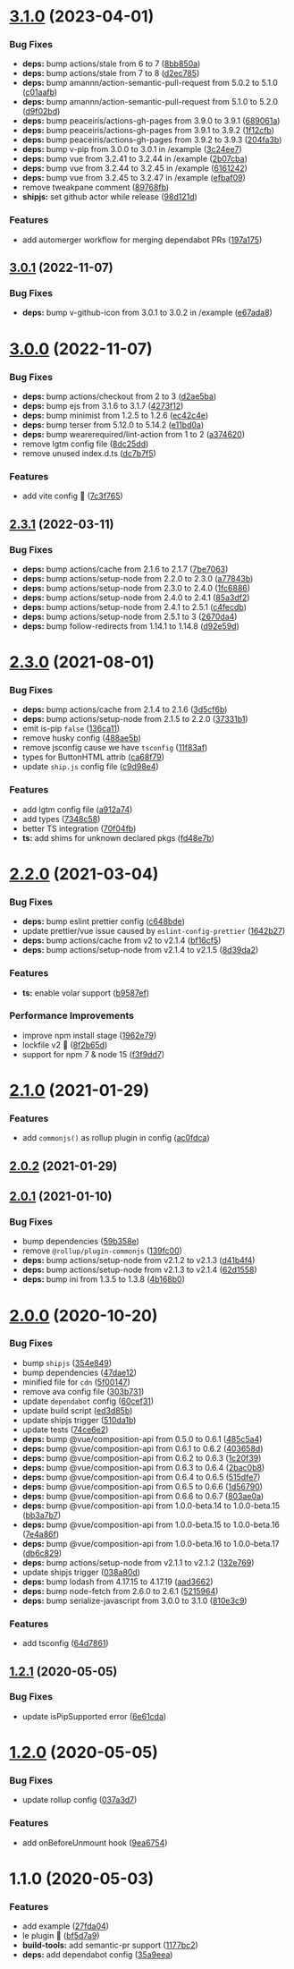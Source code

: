 # [3.1.0](https://github.com/vinayakkulkarni/v-pip/compare/v3.0.1...v3.1.0) (2023-04-01)


### Bug Fixes

* **deps:** bump actions/stale from 6 to 7 ([8bb850a](https://github.com/vinayakkulkarni/v-pip/commit/8bb850ab71b37ceac3154ec32401b2808b27b446))
* **deps:** bump actions/stale from 7 to 8 ([d2ec785](https://github.com/vinayakkulkarni/v-pip/commit/d2ec785828ed0292bf0ae6c8ce9db7bbb7fdf85a))
* **deps:** bump amannn/action-semantic-pull-request from 5.0.2 to 5.1.0 ([c01aafb](https://github.com/vinayakkulkarni/v-pip/commit/c01aafbc86926a7cc01cecfa89141abcb0659085))
* **deps:** bump amannn/action-semantic-pull-request from 5.1.0 to 5.2.0 ([d9f02bd](https://github.com/vinayakkulkarni/v-pip/commit/d9f02bdb8107bab6eb3e9481bf6cd9bddb8a7397))
* **deps:** bump peaceiris/actions-gh-pages from 3.9.0 to 3.9.1 ([689061a](https://github.com/vinayakkulkarni/v-pip/commit/689061aed25f099e7bcc057538cff3af31ed6c34))
* **deps:** bump peaceiris/actions-gh-pages from 3.9.1 to 3.9.2 ([1f12cfb](https://github.com/vinayakkulkarni/v-pip/commit/1f12cfb422a65ad134ad701c987cf9e859fb77b7))
* **deps:** bump peaceiris/actions-gh-pages from 3.9.2 to 3.9.3 ([204fa3b](https://github.com/vinayakkulkarni/v-pip/commit/204fa3b5d18a8cd80d4bf774254c5204cc95b1de))
* **deps:** bump v-pip from 3.0.0 to 3.0.1 in /example ([3c24ee7](https://github.com/vinayakkulkarni/v-pip/commit/3c24ee7549c38fa8b1f6ed88b912e883ea8858cc))
* **deps:** bump vue from 3.2.41 to 3.2.44 in /example ([2b07cba](https://github.com/vinayakkulkarni/v-pip/commit/2b07cba3f7c58a636cad0840396d800479f56f47))
* **deps:** bump vue from 3.2.44 to 3.2.45 in /example ([6161242](https://github.com/vinayakkulkarni/v-pip/commit/6161242829153ca28676810b79f5eabb16e347de))
* **deps:** bump vue from 3.2.45 to 3.2.47 in /example ([efbaf09](https://github.com/vinayakkulkarni/v-pip/commit/efbaf09a858e687070b5e4227fce03d82f372aa4))
* remove tweakpane comment ([89768fb](https://github.com/vinayakkulkarni/v-pip/commit/89768fbe30b2cda24a39a0b15d82be7df36f865d))
* **shipjs:** set github actor while release ([98d121d](https://github.com/vinayakkulkarni/v-pip/commit/98d121d62a18ddf4907d09410ba05f9643f72fbc))


### Features

* add automerger workflow for merging dependabot PRs ([197a175](https://github.com/vinayakkulkarni/v-pip/commit/197a1756ad9928b2377b4c6dc352127bfc4b9f1a))



## [3.0.1](https://github.com/vinayakkulkarni/v-pip/compare/v3.0.0...v3.0.1) (2022-11-07)


### Bug Fixes

* **deps:** bump v-github-icon from 3.0.1 to 3.0.2 in /example ([e67ada8](https://github.com/vinayakkulkarni/v-pip/commit/e67ada8d984c5a3933c7159dc83da05d1911b9a7))



# [3.0.0](https://github.com/vinayakkulkarni/v-pip/compare/v2.3.1...v3.0.0) (2022-11-07)


### Bug Fixes

* **deps:** bump actions/checkout from 2 to 3 ([d2ae5ba](https://github.com/vinayakkulkarni/v-pip/commit/d2ae5ba5378f5a81353d4cb7ade1ac6480e22efb))
* **deps:** bump ejs from 3.1.6 to 3.1.7 ([4273f12](https://github.com/vinayakkulkarni/v-pip/commit/4273f12254dc6eb143cfdfa08e28507e72cea6ba))
* **deps:** bump minimist from 1.2.5 to 1.2.6 ([ec42c4e](https://github.com/vinayakkulkarni/v-pip/commit/ec42c4e80c0a4083bb5d534edce8ea960033352d))
* **deps:** bump terser from 5.12.0 to 5.14.2 ([e11bd0a](https://github.com/vinayakkulkarni/v-pip/commit/e11bd0a892ed8b27787aa42bc1cd756be8dafe75))
* **deps:** bump wearerequired/lint-action from 1 to 2 ([a374620](https://github.com/vinayakkulkarni/v-pip/commit/a3746200fdbecdd0a2afd905ebaf3f9bfda798a3))
* remove lgtm config file ([8dc25dd](https://github.com/vinayakkulkarni/v-pip/commit/8dc25ddbe4f47de9bb7ea98970e16ee88ae67d77))
* remove unused index.d.ts ([dc7b7f5](https://github.com/vinayakkulkarni/v-pip/commit/dc7b7f511bac83bbb9faae8c1f68c0915b4e5dd7))


### Features

* add vite config 🎉 ([7c3f765](https://github.com/vinayakkulkarni/v-pip/commit/7c3f7656d090c92e5df750e1ed734918b70ba0e2))



## [2.3.1](https://github.com/vinayakkulkarni/v-pip/compare/v2.3.0...v2.3.1) (2022-03-11)


### Bug Fixes

* **deps:** bump actions/cache from 2.1.6 to 2.1.7 ([7be7063](https://github.com/vinayakkulkarni/v-pip/commit/7be70632755846d603787987025e83b9832f0246))
* **deps:** bump actions/setup-node from 2.2.0 to 2.3.0 ([a77843b](https://github.com/vinayakkulkarni/v-pip/commit/a77843b8e87d57bf444d05dbe31017446a80dcc4))
* **deps:** bump actions/setup-node from 2.3.0 to 2.4.0 ([1fc6886](https://github.com/vinayakkulkarni/v-pip/commit/1fc6886bb1f44aecb45df19b08e6f06d24970c3a))
* **deps:** bump actions/setup-node from 2.4.0 to 2.4.1 ([85a3df2](https://github.com/vinayakkulkarni/v-pip/commit/85a3df21fab76ec7620effcd150431c5fcba6b1b))
* **deps:** bump actions/setup-node from 2.4.1 to 2.5.1 ([c4fecdb](https://github.com/vinayakkulkarni/v-pip/commit/c4fecdb698be356af2418c833858f3de7000ddf7))
* **deps:** bump actions/setup-node from 2.5.1 to 3 ([2670da4](https://github.com/vinayakkulkarni/v-pip/commit/2670da499ef1e893f5b2dd6c4a935f51ec37e5d3))
* **deps:** bump follow-redirects from 1.14.1 to 1.14.8 ([d92e59d](https://github.com/vinayakkulkarni/v-pip/commit/d92e59d62a33b1e488c834a9e28e9065b906493a))



# [2.3.0](https://github.com/vinayakkulkarni/v-pip/compare/v2.2.0...v2.3.0) (2021-08-01)


### Bug Fixes

* **deps:** bump actions/cache from 2.1.4 to 2.1.6 ([3d5cf6b](https://github.com/vinayakkulkarni/v-pip/commit/3d5cf6b9537680288788158ffebb470f23a8e38a))
* **deps:** bump actions/setup-node from 2.1.5 to 2.2.0 ([37331b1](https://github.com/vinayakkulkarni/v-pip/commit/37331b1975bc7de7b3a3e34d5e237ce25fecd831))
* emit is-pip `false` ([136ca11](https://github.com/vinayakkulkarni/v-pip/commit/136ca11da0dfa7a49e721e1eef655a4bcafb411e))
* remove husky config ([488ae5b](https://github.com/vinayakkulkarni/v-pip/commit/488ae5b6765d3f6f6182d2776575ac5a4e3a27c0))
* remove jsconfig cause we have `tsconfig` ([11f83af](https://github.com/vinayakkulkarni/v-pip/commit/11f83af92cf953ca4824cf7e1dce67f57c27e683))
* types for ButtonHTML attrib ([ca68f79](https://github.com/vinayakkulkarni/v-pip/commit/ca68f79dba5b489eee98314b7927374cdb65c4df))
* update `ship.js` config file ([c9d98e4](https://github.com/vinayakkulkarni/v-pip/commit/c9d98e49f6d3b7bbec91d560e01042be6a96411e))


### Features

* add lgtm config file ([a912a74](https://github.com/vinayakkulkarni/v-pip/commit/a912a744ddcfe934ab9d780e8ab18d8f2536ab87))
* add types ([7348c58](https://github.com/vinayakkulkarni/v-pip/commit/7348c5850413300c18e3de7faa1f659b34336a40))
* better TS integration ([70f04fb](https://github.com/vinayakkulkarni/v-pip/commit/70f04fb31c5c4407f799f946e2e462909568e0c2))
* **ts:** add shims for unknown declared pkgs ([fd48e7b](https://github.com/vinayakkulkarni/v-pip/commit/fd48e7b0a8a00ce10355f1653204be1c498891a9))



# [2.2.0](https://github.com/vinayakkulkarni/v-pip/compare/v2.1.0...v2.2.0) (2021-03-04)


### Bug Fixes

* **deps:** bump eslint prettier config ([c648bde](https://github.com/vinayakkulkarni/v-pip/commit/c648bdea856b9074ef5b6260019d3d7197acad18))
* update prettier/vue issue caused by `eslint-config-prettier` ([1642b27](https://github.com/vinayakkulkarni/v-pip/commit/1642b272b74dd36edf4546690c612963001f3624))
* **deps:** bump actions/cache from v2 to v2.1.4 ([bf16cf5](https://github.com/vinayakkulkarni/v-pip/commit/bf16cf556134709816754bf8cdbc370f50a66ba5))
* **deps:** bump actions/setup-node from v2.1.4 to v2.1.5 ([8d39da2](https://github.com/vinayakkulkarni/v-pip/commit/8d39da2fb6381b0081646dc131d493fc47d34af0))


### Features

* **ts:** enable volar support ([b9587ef](https://github.com/vinayakkulkarni/v-pip/commit/b9587ef023ac24854fc5552cf5b2fd3b0a65f074))


### Performance Improvements

* improve npm install stage ([1962e79](https://github.com/vinayakkulkarni/v-pip/commit/1962e79e26f2c6d24de8ea26ae8fec8be185f8d0))
* lockfile v2 🥳 ([8f2b65d](https://github.com/vinayakkulkarni/v-pip/commit/8f2b65d3191050b691221f8592494e096407bbd7))
* support for npm 7 & node 15 ([f3f9dd7](https://github.com/vinayakkulkarni/v-pip/commit/f3f9dd73f7690a5d0c060de4110587296736b75e))



# [2.1.0](https://github.com/vinayakkulkarni/v-pip/compare/v2.0.2...v2.1.0) (2021-01-29)


### Features

* add `commonjs()` as rollup plugin in config ([ac0fdca](https://github.com/vinayakkulkarni/v-pip/commit/ac0fdcab00bce250e396d9ece3453e3d04d1728c))



## [2.0.2](https://github.com/vinayakkulkarni/v-pip/compare/v2.0.1...v2.0.2) (2021-01-29)



## [2.0.1](https://github.com/vinayakkulkarni/v-pip/compare/v2.0.0...v2.0.1) (2021-01-10)


### Bug Fixes

* bump dependencies ([59b358e](https://github.com/vinayakkulkarni/v-pip/commit/59b358e5976f34391fbc2a05cd48452078a55993))
* remove `@rollup/plugin-commonjs` ([139fc00](https://github.com/vinayakkulkarni/v-pip/commit/139fc00210c715ec2991075c108832d56d3170c2))
* **deps:** bump actions/setup-node from v2.1.2 to v2.1.3 ([d41b4f4](https://github.com/vinayakkulkarni/v-pip/commit/d41b4f4c1be9cb4095c3f2058f6a30cd2bdd7198))
* **deps:** bump actions/setup-node from v2.1.3 to v2.1.4 ([62d1558](https://github.com/vinayakkulkarni/v-pip/commit/62d15585ba05580f2d349441340b4492ec1aeaac))
* **deps:** bump ini from 1.3.5 to 1.3.8 ([4b168b0](https://github.com/vinayakkulkarni/v-pip/commit/4b168b0d5268a59ddb46a50a29caeafe74b4ff7f))



# [2.0.0](https://github.com/vinayakkulkarni/v-pip/compare/v1.2.1...v2.0.0) (2020-10-20)


### Bug Fixes

* bump `shipjs` ([354e849](https://github.com/vinayakkulkarni/v-pip/commit/354e849d224bf37873acd1122eaebbbf3ee100d2))
* bump dependencies ([47dae12](https://github.com/vinayakkulkarni/v-pip/commit/47dae12312052dc80cd1a66ce42058cdef0b3a12))
* minified file for `cdn` ([5f00147](https://github.com/vinayakkulkarni/v-pip/commit/5f001475d4284dc1f60e080693f0761f55e5944f))
* remove ava config file ([303b731](https://github.com/vinayakkulkarni/v-pip/commit/303b731b9c85ae64620b2af205f5c31006051b85))
* update `dependabot` config ([60cef31](https://github.com/vinayakkulkarni/v-pip/commit/60cef31d3fdd9c811dcda210004ed3a4f320064b))
* update build script ([ed3d85b](https://github.com/vinayakkulkarni/v-pip/commit/ed3d85b24cfc8e2c4ab984356d0ff07e56576478))
* update shipjs trigger ([510da1b](https://github.com/vinayakkulkarni/v-pip/commit/510da1b5050f3337492dbc9d46d65b02076d8a22))
* update tests ([74ce6e2](https://github.com/vinayakkulkarni/v-pip/commit/74ce6e2f4538e1a216566746092bacdf6b7d76d7))
* **deps:** bump @vue/composition-api from 0.5.0 to 0.6.1 ([485c5a4](https://github.com/vinayakkulkarni/v-pip/commit/485c5a4900137139590402a4ccd4151ce0f786c4))
* **deps:** bump @vue/composition-api from 0.6.1 to 0.6.2 ([403658d](https://github.com/vinayakkulkarni/v-pip/commit/403658de3e9610b9e36c2375327e96dfe17b8549))
* **deps:** bump @vue/composition-api from 0.6.2 to 0.6.3 ([1c20f39](https://github.com/vinayakkulkarni/v-pip/commit/1c20f39b43e1292c11aed1c47e9308393d8023df))
* **deps:** bump @vue/composition-api from 0.6.3 to 0.6.4 ([2bac0b8](https://github.com/vinayakkulkarni/v-pip/commit/2bac0b8fef3168144c4b6733ae2541565f9144f4))
* **deps:** bump @vue/composition-api from 0.6.4 to 0.6.5 ([515dfe7](https://github.com/vinayakkulkarni/v-pip/commit/515dfe7ddea01525a9051132b7c8deca7af3475a))
* **deps:** bump @vue/composition-api from 0.6.5 to 0.6.6 ([1d56790](https://github.com/vinayakkulkarni/v-pip/commit/1d56790c48bb2282cdd6c7929d8718645cb947ea))
* **deps:** bump @vue/composition-api from 0.6.6 to 0.6.7 ([803ae0a](https://github.com/vinayakkulkarni/v-pip/commit/803ae0a2f674595a69239861404bd636919a6bd7))
* **deps:** bump @vue/composition-api from 1.0.0-beta.14 to 1.0.0-beta.15 ([bb3a7b7](https://github.com/vinayakkulkarni/v-pip/commit/bb3a7b702bf7934d8d7d9ae39d9880606011ef67))
* **deps:** bump @vue/composition-api from 1.0.0-beta.15 to 1.0.0-beta.16 ([7e4a86f](https://github.com/vinayakkulkarni/v-pip/commit/7e4a86f9d0a3089bf9f8158587004438c9a2f8b2))
* **deps:** bump @vue/composition-api from 1.0.0-beta.16 to 1.0.0-beta.17 ([db6c829](https://github.com/vinayakkulkarni/v-pip/commit/db6c82915660cf1240795c333c8972fae0f7ed46))
* **deps:** bump actions/setup-node from v2.1.1 to v2.1.2 ([132e769](https://github.com/vinayakkulkarni/v-pip/commit/132e7696406e5ddb5bbf657e2eea96a7bb109b3f))
* update shipjs trigger ([038a80d](https://github.com/vinayakkulkarni/v-pip/commit/038a80d0c6eb43bfb0e94c2211562406b0161918))
* **deps:** bump lodash from 4.17.15 to 4.17.19 ([aad3662](https://github.com/vinayakkulkarni/v-pip/commit/aad366249ad071c4992336c5d7171175c46ba8f1))
* **deps:** bump node-fetch from 2.6.0 to 2.6.1 ([5215964](https://github.com/vinayakkulkarni/v-pip/commit/521596491d9f5b8c182966c57a7eb286e98ca3f6))
* **deps:** bump serialize-javascript from 3.0.0 to 3.1.0 ([810e3c9](https://github.com/vinayakkulkarni/v-pip/commit/810e3c9b9d5e1131f9aa10270f77b44c21c63ce7))


### Features

* add tsconfig ([64d7861](https://github.com/vinayakkulkarni/v-pip/commit/64d7861afd9db575da1261ebf5f73fd7d9b72d79))



<a name="1.2.1"></a>
## [1.2.1](https://github.com/vinayakkulkarni/v-pip/compare/v1.2.0...v1.2.1) (2020-05-05)


### Bug Fixes

* update isPipSupported error ([6e61cda](https://github.com/vinayakkulkarni/v-pip/commit/6e61cda))



<a name="1.2.0"></a>
# [1.2.0](https://github.com/vinayakkulkarni/v-pip/compare/v1.1.0...v1.2.0) (2020-05-05)


### Bug Fixes

* update rollup config ([037a3d7](https://github.com/vinayakkulkarni/v-pip/commit/037a3d7))


### Features

* add onBeforeUnmount hook ([9ea6754](https://github.com/vinayakkulkarni/v-pip/commit/9ea6754))



<a name="1.1.0"></a>
# 1.1.0 (2020-05-03)


### Features

* add example ([27fda04](https://github.com/vinayakkulkarni/v-pip/commit/27fda04))
* le plugin 🚀 ([bf5d7a9](https://github.com/vinayakkulkarni/v-pip/commit/bf5d7a9))
* **build-tools:** add semantic-pr support ([1177bc2](https://github.com/vinayakkulkarni/v-pip/commit/1177bc2))
* **deps:** add dependabot config ([35a9eea](https://github.com/vinayakkulkarni/v-pip/commit/35a9eea))



